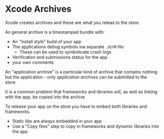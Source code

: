 # Xcode Archives

Xcode creates archives and these are what you releas to the store.

An general archive is a timestamped bundle with:

* An "install style" build of your app
* The applications debug symbols ina  separate `.dSYM` file
    * These can be used to symbolicate crash logs
* Verification and submissions status for the app
* your own comments

An "application archive" is a particular kind of archive that contains nothing but the application - only _application arichves_ can be submitted to the store.

It is a common problem that frameworks and libraries will, as well as linking with the app, be copied into the archive


To release your app on the store you have to embed both libraries and frameworks.

* Static libs are always embedded in your app
* Use a "Copy files" step to copy in frameworks and dynamic libraries into the app
